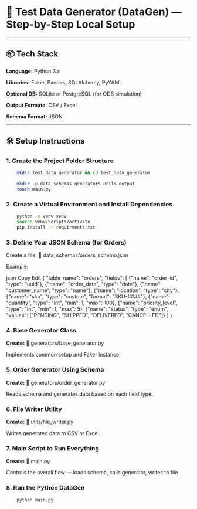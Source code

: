 # 🧪 Test Data Generator (DataGen) — Step-by-Step Local Setup

---
## 📦 Tech Stack
**Language:** Python 3.x

**Libraries:** Faker, Pandas, SQLAlchemy, PyYAML

**Optional DB:** SQLite or PostgreSQL (for ODS simulation)

**Output Formats:** CSV / Excel

**Schema Format:** JSON

---

## 🛠️ Setup Instructions

### 1. Create the Project Folder Structure
```bash
    mkdir test_data_generator && cd test_data_generator
    
    mkdir -p data_schemas generators utils output
    touch main.py
```

### 2. Create a Virtual Environment and Install Dependencies
```bash
    python -m venv venv
    source venv/Scripts/activate
    pip install -r requirments.txt
```

### 3. Define Your JSON Schema (for Orders)
Create a file:
📄 data_schemas/orders_schema.json

Example:

json
Copy
Edit
{
  "table_name": "orders",
  "fields": [
    {"name": "order_id", "type": "uuid"},
    {"name": "order_date", "type": "date"},
    {"name": "customer_name", "type": "name"},
    {"name": "location", "type": "city"},
    {"name": "sku", "type": "custom", "format": "SKU-####"},
    {"name": "quantity", "type": "int", "min": 1, "max": 100},
    {"name": "priority_level", "type": "int", "min": 1, "max": 5},
    {"name": "status", "type": "enum", "values": ["PENDING", "SHIPPED", "DELIVERED", "CANCELLED"]}
  ]
}
### 4. Base Generator Class
**Create:**
📄 generators/base_generator.py

Implements common setup and Faker instance.

### 5. Order Generator Using Schema
**Create:**
📄 generators/order_generator.py

Reads schema and generates data based on each field type.

### 6. File Writer Utility
**Create:**
📄 utils/file_writer.py

Writes generated data to CSV or Excel.

### 7. Main Script to Run Everything
**Create:**
📄 main.py

Controls the overall flow — loads schema, calls generator, writes to file.

### 8. Run the Python DataGen
```bash
    python main.py
```
